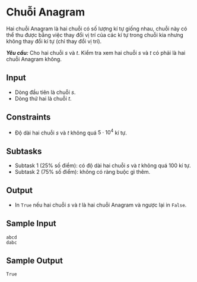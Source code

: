 # Chuỗi Anagram

Hai chuỗi Anagram là hai chuỗi có số lượng kí tự giống nhau, chuỗi này có thể thu được bằng việc thay đổi vị trí của các kí tự trong chuỗi kia nhưng không thay đổi kí tự (chỉ thay đổi vị trí).

***Yêu cầu:*** Cho hai chuỗi $s$ và $t$. Kiểm tra xem hai chuỗi $s$ và $t$ có phải là hai chuỗi Anagram không.

## Input

- Dòng đầu tiên là chuỗi $s$.
- Dòng thứ hai là chuỗi $t$.

## Constraints

- Độ dài hai chuỗi $s$ và $t$ không quá $5 \cdot 10^4$ kí tự.

## Subtasks

- Subtask $1$ ($25\%$ số điểm): có độ dài hai chuỗi $s$ và $t$ không quá $100$ kí tự.
- Subtask $2$ ($75\%$ số điểm): không có ràng buộc gì thêm.

## Output

- In `True` nếu hai chuỗi $s$ và $t$ là hai chuỗi Anagram và ngược lại in `False`.

## Sample Input

```
abcd
dabc
```

## Sample Output

```
True
```